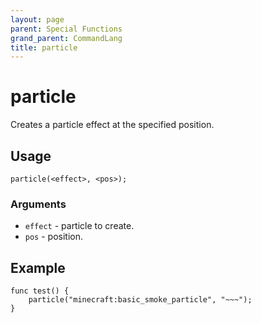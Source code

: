 ```yaml
---
layout: page
parent: Special Functions
grand_parent: CommandLang
title: particle
---
```


# particle

Creates a particle effect at the specified position.

## Usage

```
particle(<effect>, <pos>);
```

### Arguments

* `effect` - particle to create.
* `pos` - position.

## Example

```
func test() {
    particle("minecraft:basic_smoke_particle", "~~~");
}
```